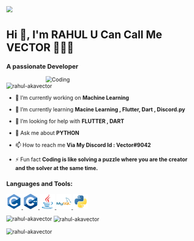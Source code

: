 <!-- [![@vectorakarahul's Holopin board](https://holopin.io/api/user/board?user=vectorakarahul)](https://holopin.io/@vectorakarahul) -->

<img src="https://images-wixmp-ed30a86b8c4ca887773594c2.wixmp.com/f/7a2d3816-66fc-444a-b22a-81f3a67838af/deo182h-4d8f64bf-0b0c-4f9b-8d13-a57c8d144ce1.gif?token=eyJ0eXAiOiJKV1QiLCJhbGciOiJIUzI1NiJ9.eyJzdWIiOiJ1cm46YXBwOjdlMGQxODg5ODIyNjQzNzNhNWYwZDQxNWVhMGQyNmUwIiwiaXNzIjoidXJuOmFwcDo3ZTBkMTg4OTgyMjY0MzczYTVmMGQ0MTVlYTBkMjZlMCIsIm9iaiI6W1t7InBhdGgiOiJcL2ZcLzdhMmQzODE2LTY2ZmMtNDQ0YS1iMjJhLTgxZjNhNjc4MzhhZlwvZGVvMTgyaC00ZDhmNjRiZi0wYjBjLTRmOWItOGQxMy1hNTdjOGQxNDRjZTEuZ2lmIn1dXSwiYXVkIjpbInVybjpzZXJ2aWNlOmZpbGUuZG93bmxvYWQiXX0.kplGovV3iIhR_A57G9pi3PocT73O4TNsf07CUHPoPAk"/>

<!-- <img src="https://i.redd.it/4ku8irsjhra91.gif" width="1920" height="1080"> -->
<h1 align="left">Hi 👋, I'm RAHUL U Can Call Me VECTOR 🔰🔰🔰</h1>
<h3 align="left">A passionate Developer</h3>
<img align="right" alt="Coding" width="400" src="https://64.media.tumblr.com/8da1fc2835ca6dd2879980fbc54babf9/tumblr_mxr0wx1BlO1sso6sco1_500.gif">

<p align="left"> <img src="https://komarev.com/ghpvc/?username=rahul-akavector&label=Profile%20views&color=0e75b6&style=flat" alt="rahul-akavector" /> </p>

<p align="left"> </p>

- 🔭 I’m currently working on **Machine Learning**

- 🌱 I’m currently learning **Macine Learning , Flutter, Dart , Discord.py**

- 🤝 I’m looking for help with **FLUTTER , DART**

- 💬 Ask me about **PYTHON**

- 📫 How to reach me **Via My Discord Id : Vector#9042**

- ⚡ Fun fact **Coding is like solving a puzzle where you are the creator and the solver at the same time.**

<p align="left">
</p>

<h3 align="left">Languages and Tools:</h3>
<p align="left"> <a href="https://www.cprogramming.com/" target="_blank" rel="noreferrer"> <img src="https://raw.githubusercontent.com/devicons/devicon/master/icons/c/c-original.svg" alt="c" width="40" height="40"/> </a> <a href="https://www.w3schools.com/cpp/" target="_blank" rel="noreferrer"> <img src="https://raw.githubusercontent.com/devicons/devicon/master/icons/cplusplus/cplusplus-original.svg" alt="cplusplus" width="40" height="40"/> </a> <a href="https://www.java.com" target="_blank" rel="noreferrer"> <img src="https://raw.githubusercontent.com/devicons/devicon/master/icons/java/java-original.svg" alt="java" width="40" height="40"/> </a> <a href="https://www.mysql.com/" target="_blank" rel="noreferrer"> <img src="https://raw.githubusercontent.com/devicons/devicon/master/icons/mysql/mysql-original-wordmark.svg" alt="mysql" width="40" height="40"/> </a> <a href="https://www.python.org" target="_blank" rel="noreferrer"> <img src="https://raw.githubusercontent.com/devicons/devicon/master/icons/python/python-original.svg" alt="python" width="40" height="40"/> </a> </p>

<p><img align="left" src="https://github-readme-stats.vercel.app/api/top-langs?username=rahul-akavector&show_icons=true&locale=en&layout=compact" alt="rahul-akavector" /></p>

<p>&nbsp;<img align="center" src="https://github-readme-stats.vercel.app/api?username=rahul-akavector&show_icons=true&locale=en" alt="rahul-akavector" /></p>

<p><img align="center" src="https://github-readme-streak-stats.herokuapp.com/?user=rahul-akavector&" alt="rahul-akavector" /></p>
